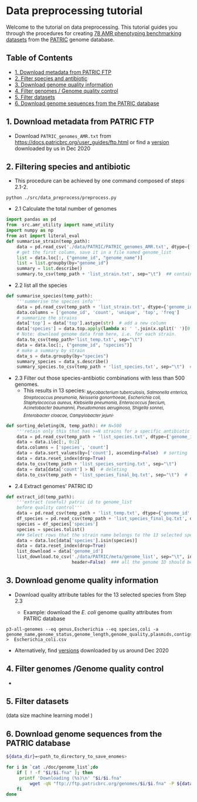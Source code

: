 # Data preprocessing tutorial
Welcome to the tutorial on data preprocessing. This tutorial guides you through the procedures for creating <a href="https://github.com/hzi-bifo/AMR_benchmarking/wiki/Dataset-overview">78 AMR phenotyping benchmarking datasets</a> from the <a href="https://www.bv-brc.org/">PATRIC</a> genome database.

## Table of Contents
- [1. Download metadata from PATRIC FTP](#1)
- [2. Filter species and antibiotic](#2)
- [3. Download genome quality information](#2)
- [4. Filter genomes / Genome quality control](#4)
- [5. Filter datasets](#5)
- [6. Download genome sequences from the PATRIC database](#6)

## <a name="1"></a>1. Download metadata from PATRIC FTP
- Download `PATRIC_genomes_AMR.txt` from https://docs.patricbrc.org/user_guides/ftp.html or find a <a href="https://github.com/hzi-bifo/AMR_benchmarking/blob/main/data/PATRIC/PATRIC_genomes_AMR.txt">version</a> downloaded by us in Dec 2020

## <a name="2"></a>2. Filtering species and antibiotic
- This procedure can be achieved by one command composed of steps 2.1-2.
```console
python ./src/data_preprocess/preprocess.py
```
- 2.1 Calculate the total number of genomes 
```python
import pandas as pd
from  src.amr_utility import name_utility
import numpy as np
from ast import literal_eval
def summarise_strain(temp_path):    
    data = pd.read_csv('./data/PATRIC/PATRIC_genomes_AMR.txt', dtype={'genome_id': object}, sep="\t")
    # get the first column, save it in a file named genome_list
    list = data.loc[:, ("genome_id", "genome_name")]
    list = list.groupby(by="genome_id")
    summary = list.describe()
    summary.to_csv(temp_path + 'list_strain.txt', sep="\t")  ## contain 67836 genomes strains 
```
- 2.2  list all the species
```python
def summarise_species(temp_path):
    '''summerise the species info'''
    data = pd.read_csv(temp_path + 'list_strain.txt', dtype={'genome_id': object}, skiprows=2, sep="\t", header=0)
    data.columns = ['genome_id', 'count', 'unique', 'top', 'freq']
    # summarize the strains
    data['top'] = data['top'].astype(str)  # add a new column
    data['species'] = data.top.apply(lambda x: ' '.join(x.split(' ')[0:2]))
    # Note: download genome data from here, i.e. for each strain.
    data.to_csv(temp_path+'list_temp.txt', sep="\t")
    data = data.loc[:, ("genome_id", "species")]
    # make a summary by strain
    data_s = data.groupby(by="species")
    summary_species = data_s.describe()
    summary_species.to_csv(temp_path + 'list_species.txt', sep="\t")  # list of all species. Number: 99.
```
- 2.3 Filter out those species-antibiotic combinations with less than 500 genomes.
	- This results in 13 species:<sub> <em>Mycobacterium tuberculosis, Salmonella enterica, 
	Streptococcus pneumonia, Neisseria gonorrhoeae, Escherichia coli, Staphylococcus aureus, Klebsiella pneumonia, Enterococcus faecium, Acinetobacter baumannii, 		Pseudomonas aeruginosa, Shigella sonnei, Enterobacter cloacae, Campylobacter jejuni</em></sub>.
```python
def sorting_deleting(N, temp_path): ## N=500
    '''retain only this that has >=N strains for a specific antibiotic w.r.t. a species'''
    data = pd.read_csv(temp_path + 'list_species.txt', dtype={'genome_id': object}, skiprows=2, sep="\t", header=0)
    data = data.iloc[:, 0:2]
    data.columns = ['species', 'count']
    data = data.sort_values(by=['count'], ascending=False)  # sorting
    data = data.reset_index(drop=True)
    data.to_csv(temp_path + 'list_species_sorting.txt', sep="\t")
    data = data[data['count'] > N]  # deleting
    data.to_csv(temp_path + 'list_species_final_bq.txt', sep="\t")  # list of all species selected by 1st round.
  ```

 - 2.4  Extract genomes' PATRIC ID
```python
def extract_id(temp_path):
    '''extract (useful) patric id to genome_list
    before quality control'''
    data = pd.read_csv(temp_path + 'list_temp.txt', dtype={'genome_id': object}, sep="\t")
    df_species = pd.read_csv(temp_path + 'list_species_final_bq.txt', dtype={'genome_id': object}, sep="\t", header=0)
    species = df_species['species']
    species = species.tolist()
    ### Select rows that the strain name belongs to the 13 selected species in the last step, i.e. 2.3 step
    data = data.loc[data['species'].isin(species)]
    data = data.reset_index(drop=True)
    list_download = data['genome_id']
    list_download.to_csv('./data/PATRIC/meta/genome_list', sep="\t", index=False,
                         header=False)  ### all the genome ID should be downloaded.
```

## <a name="3"></a>3. Download genome quality information
- Download quality attribute tables for the 13 selected species from Step 2.3

	- Example: download the <em>E. coli</em> genome quality attributes from PATRIC database
```console
p3-all-genomes --eq genus,Escherichia --eq species,coli -a genome_name,genome_status,genome_length,genome_quality,plasmids,contigs,fine_consistency,coarse_consistency,checkm_completeness,checkm_contamination >  Escherichia_coli.csv
```
- Alternatively, find <a href="https://github.com/hzi-bifo/AMR_benchmarking/tree/main/data/PATRIC/quality">versions</a> downloaded by us around Dec 2020

## <a name="4"></a>4. Filter genomes /Genome quality control
- 




## <a name="5"></a>5. Filter datasets


 (data size machine learning model )


## <a name="6"></a>6. Download genome sequences from the PATRIC database

```sh
${data_dir}=<path_to_directory_to_save_enomes>

for i in `cat ./doc/genome_list`;do
    if [ ! -f "$i/$i.fna" ]; then
	 printf 'Downloading (%s)\n' "$i/$i.fna"
         wget -qN "ftp://ftp.patricbrc.org/genomes/$i/$i.fna" -P ${data_dir}
    fi
done
```
